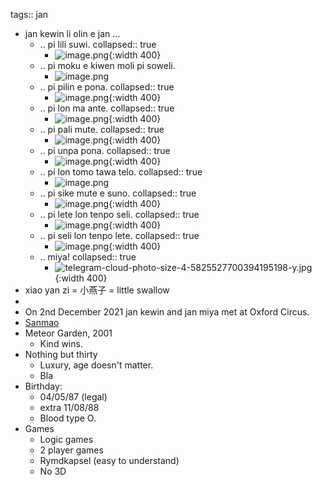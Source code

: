 tags:: jan

- jan kewin li olin e jan ...
	- .. pi lili suwi.
	  collapsed:: true
		- ![image.png](../assets/image_1660168016128_0.png){:width 400}
	- .. pi moku e kiwen moli pi soweli.
		- ![image.png](../assets/image_1660168050586_0.png)
	- .. pi pilin e pona.
	  collapsed:: true
		- ![image.png](../assets/image_1660168062262_0.png){:width 400}
	- .. pi lon ma ante.
	  collapsed:: true
		- ![image.png](../assets/image_1660168084346_0.png){:width 400}
	- .. pi pali mute.
	  collapsed:: true
		- ![image.png](../assets/image_1660168114074_0.png){:width 400}
	- .. pi unpa pona.
	  collapsed:: true
		- ![image.png](../assets/image_1660168124865_0.png){:width 400}
	- .. pi lon tomo tawa telo.
	  collapsed:: true
		- ![image.png](../assets/image_1660167987344_0.png)
	- .. pi sike mute e suno.
	  collapsed:: true
		- ![image.png](../assets/image_1660168036057_0.png){:width 400}
	- .. pi lete lon tenpo seli.
	  collapsed:: true
		- ![image.png](../assets/image_1660168145898_0.png){:width 400}
	- .. pi seli lon tenpo lete.
	  collapsed:: true
		- ![image.png](../assets/image_1660168162178_0.png){:width 400}
	- .. miya!
	  collapsed:: true
		- ![telegram-cloud-photo-size-4-5825527700394195198-y.jpg](../assets/telegram-cloud-photo-size-4-5825527700394195198-y_1660168734770_0.jpg){:width 400}
- xiao yan zi = 小燕子 = little swallow
-
- On 2nd December 2021 jan kewin and jan miya met at Oxford Circus.
- [Sanmao](https://en.wikipedia.org/wiki/Sanmao_(writer))
- Meteor Garden, 2001
	- Kind wins.
- Nothing but thirty
	- Luxury, age doesn't matter.
	- Bla
- Birthday:
	- 04/05/87 (legal)
	- extra 11/08/88
	- Blood type O.
- Games
	- Logic games
	- 2 player games
	- Rymdkapsel (easy to understand)
	- No 3D